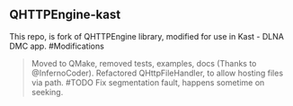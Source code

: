 ## QHTTPEngine-kast

This repo, is fork of QHTTPEngine library, modified for use in Kast - DLNA DMC app.
#Modifications
> Moved to QMake, removed tests, examples, docs (Thanks to @InfernoCoder).
> Refactored QHttpFileHandler, to allow hosting files via path.
#TODO
> Fix segmentation fault, happens sometime on seeking.
